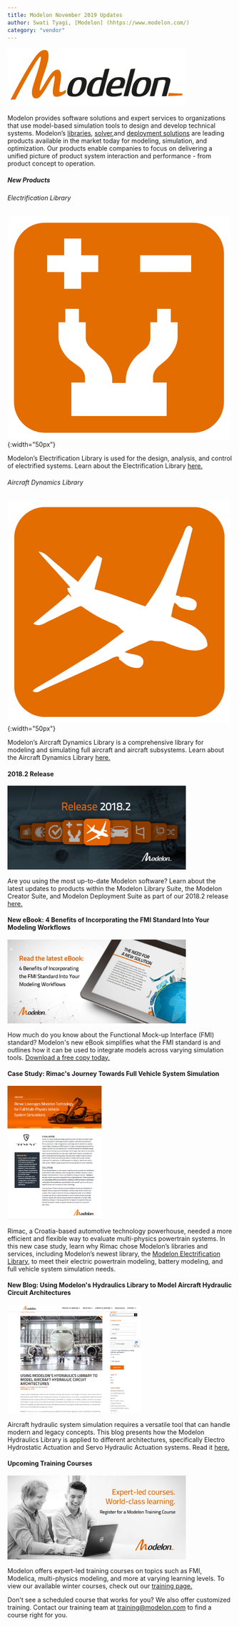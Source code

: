 ```yaml
---
title: Modelon November 2019 Updates
author: Swati Tyagi, [Modelon] (hhtps://www.modelon.com/)
category: "vendor"
---
```


![](Modelon_Orange_400.png)

Modelon provides software solutions and expert services to organizations that use model-based simulation tools to design and develop technical systems. Modelon’s [libraries](https://www.modelon.com/products-services/modelon-library-suite/), [solver](https://www.modelon.com/products-services/modelon-creator-suite/),and [deployment solutions](https://www.modelon.com/products-services/modelon-deployment-suite/) are leading products available in the market today for modeling, simulation, and optimization. Our products enable companies to focus on delivering a unified picture of product system interaction and performance - from product concept to operation. 



##### New Products
###### Electrification Library 
![Electrification Library Icon](EL_icon_flat_500.png 'Electrification Library Icon'){:width="50px"}

Modelon’s Electrification Library is used for the design, analysis, and control of electrified systems. Learn about the Electrification Library [here.](https://modelon.com/library/electrification-library/)

###### Aircraft Dynamics Library 
![Aircraft Dynamics Library Icon](ADL_icon_flat_500.png 'Aircraft Dynamics Library Icon'){:width="50px"}

Modelon’s Aircraft Dynamics Library is a comprehensive library for modeling and simulating full aircraft and aircraft subsystems. Learn about the Aircraft Dynamics Library [here.](https://www.modelon.com/library/aircraft-dynamics-library/)

#### 2018.2 Release 

[<img src= "Release 2018.2 Image.jpg" alt= "Modelon 2018.2 Release" width="400px">](https://www.modelon.com/modelon-announces-release-of-2018-2/)

Are you using the most up-to-date Modelon software? Learn about the latest updates to products within the Modelon Library Suite, the Modelon Creator Suite, and Modelon Deployment Suite as part of our 2018.2 release [here.](https://www.modelon.com/modelon-announces-release-of-2018-2/)
 
#### New eBook: 4 Benefits of Incorporating the FMI Standard Into Your Modeling Workflows

[<img src= "eBook Social Image.jpg" alt="FMI eBook" width="400px">](https://www.modelon.com/support/4-benefits-of-incorporating-the-fmi-standard-into-your-modeling-workflows/)

How much do you know about the Functional Mock-up Interface (FMI) standard? Modelon's new eBook simplifies what the FMI standard is and outlines how it can be used to integrate models across varying simulation tools. [Download a free copy today.](https://www.modelon.com/support/4-benefits-of-incorporating-the-fmi-standard-into-your-modeling-workflows/)                                              

#### Case Study: Rimac's Journey Towards Full Vehicle System Simulation 

[<img src ="Case Study graphic.PNG" alt="Rimac Case study" height="300px">](https://modelon.com/library/electrification-library/)

Rimac, a Croatia-based automotive technology powerhouse, needed a more efficient and flexible way to evaluate multi-physics powertrain systems. In this new case study, learn why Rimac chose Modelon’s libraries and services, including Modelon’s newest library, the [Modelon Electrification Library](https://modelon.com/library/electrification-library/), to meet their electric powertrain modeling, battery modeling, and full vehicle system simulation needs.                                                                             
#### New Blog: Using Modelon's Hydraulics Library to Model Aircraft Hydraulic Circuit Architectures

[<img src="Blog - HL.png" alt="HL Blog" width="300px">](https://www.modelon.com/news-blog/)

Aircraft hydraulic system simulation requires a versatile tool that can handle modern and legacy concepts. This blog presents how the Modelon Hydraulics Library is applied to different architectures, specifically Electro Hydrostatic Actuation and Servo Hydraulic Actuation systems. Read it [here.](https://www.modelon.com/using-modelons-hydraulics-library-to-model-aircraft-hydraulic-circuit-architectures/) 

#### Upcoming Training Courses

[<img src="Training3.jpg" alt="Modelon Training" width="400px">](https://www.modelon.com/support-learning/training/)

Modelon offers expert-led training courses on topics such as FMI, Modelica, multi-physics modeling, and more at varying learning levels. To view our available winter courses, check out our [training page.](https://www.modelon.com/support-learning/training/)

Don't see a scheduled course that works for you? We also offer customized training. Contact our training team at training@modelon.com to find a course right for you. 



